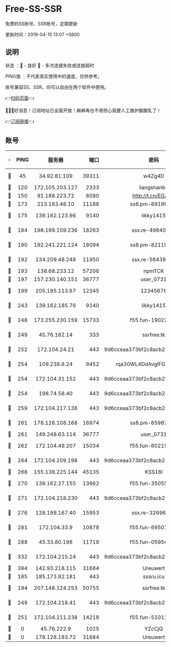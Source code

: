 # Free-SS-SSR

免费的SS账号、SSR账号，定期更新

更新时间：2019-04-15 13:07 +0800

## 说明

状态     ：🙂 - 良好 🙁 - 多次连接失败或连接超时

PING值   ：不代表真实使用中的速度，仅供参考。

账号兼容SS、SSR，你可以自由在两个软件中使用。

👉[扫码页面](https://liesauer.github.io/Free-SS-SSR/)👈

🎉🎉🎉好消息！订阅地址已全面开放！麻麻再也不用担心我要人工维护酸酸乳了！

👉[订阅链接](https://www.liesauer.net/yogurt/subscribe?ACCESS_TOKEN=DAYxR3mMaZAsaqUb)👈

## 账号

|-|PING|服务器|端口|密码|加密方式|区域|
|:----:|:----:|:-----:|-----:|:----:|:----:|:----:|
|🙂|45|34.92.81.109|39311|w4Zg4D|chacha20-ietf|US|
|🙂|120|172.105.203.127|2333|liangshanbo|chacha20|JP|
|🙂|150|91.188.223.72|8080|http://t.cn/EGJIyrl|rc4-md5|RU|
|🙂|173|213.183.48.10|11186|ss8.pm-89199615|rc4-md5|RU|
|🙂|175|139.162.123.96|9140|likky1415|aes-256-cfb|JP|
|🙂|184|198.199.109.236|18263|ssx.re-49840183|aes-256-cfb|US|
|🙂|190|192.241.221.124|18094|ss8.pm-82119585|aes-256-cfb|US|
|🙂|192|134.209.48.248|11950|ssx.re-56438346|aes-256-cfb|US|
|🙂|193|138.68.233.12|57206|npmTCK|rc4-md5|US|
|🙂|197|157.230.140.151|36777|user_0731|chacha20|US|
|🙂|199|205.185.113.67|12345|12345678|aes-256-cfb|US|
|🙂|243|139.162.185.76|9140|likky1415|aes-256-cfb|DE|
|🙂|248|173.255.230.159|15733|f55.fun-19022604|aes-256-cfb|US|
|🙂|249|45.76.162.14|333|ssrfree.tk|aes-256-cfb|SG|
|🙂|252|172.104.24.21|443|9d6cceaa373bf2c8acb22e60b6a58be6|aes-256-cfb|US|
|🙂|254|109.238.6.24|9452|rqa30WL4DdAvgIFG6Fs3znzTa|aes-256-cfb|FR|
|🙂|254|172.104.31.152|443|9d6cceaa373bf2c8acb22e60b6a58be6|aes-256-cfb|US|
|🙂|254|198.74.58.40|443|9d6cceaa373bf2c8acb22e60b6a58be6|aes-256-cfb|US|
|🙂|259|172.104.217.138|443|9d6cceaa373bf2c8acb22e60b6a58be6|aes-256-cfb|US|
|🙂|261|178.128.108.168|16974|ss8.pm-85987760|aes-256-cfb|SG|
|🙂|261|149.248.63.114|36777|user_0731|chacha20|CA|
|🙂|262|172.104.49.207|15034|f55.fun-60215083|aes-256-cfb|SG|
|🙂|264|172.104.209.198|443|9d6cceaa373bf2c8acb22e60b6a58be6|aes-256-cfb|US|
|🙂|268|155.138.225.144|45135|KSS18l|rc4-md5|US|
|🙂|270|139.162.27.155|13662|f55.fun-35055769|aes-256-cfb|SG|
|🙂|271|172.104.218.230|443|9d6cceaa373bf2c8acb22e60b6a58be6|aes-256-cfb|US|
|🙂|276|128.199.167.40|15953|ssx.re-32696553|aes-256-cfb|SG|
|🙂|281|172.104.33.9|10878|f55.fun-69501447|aes-256-cfb|SG|
|🙂|288|45.33.80.198|11719|f55.fun-05954542|aes-256-cfb|US|
|🙂|332|172.104.215.24|443|9d6cceaa373bf2c8acb22e60b6a58be6|aes-256-cfb|US|
|🙂|394|142.93.218.115|31684|Ureuwert|chacha20|IN|
|🙂|185|185.173.92.181|443|sssru.icu|rc4-md5|RU|
|🙂|194|207.148.124.253|50755|ssrfree.tk|aes-256-cfb|SG|
|🙂|249|172.104.218.41|443|9d6cceaa373bf2c8acb22e60b6a58be6|aes-256-cfb|US|
|🙂|251|172.104.211.238|14218|f55.fun-51011710|aes-256-cfb|US|
|🙁|0|45.76.222.9|1025|YZcCjQ|rc4-md5|JP|
|🙁|0|178.128.183.72|31684|Ureuwert|chacha20|US|
